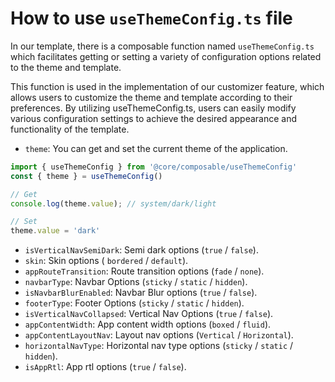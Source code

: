 # How to use `useThemeConfig.ts` file

In our template, there is a composable function named `useThemeConfig.ts` which facilitates getting or setting a variety of configuration options related to the theme and template.

This function is used in the implementation of our customizer feature, which allows users to customize the theme and template according to their preferences. By utilizing useThemeConfig.ts, users can easily modify various configuration settings to achieve the desired appearance and functionality of the template.

- `theme`: You can get and set the current theme of the application.

```js
import { useThemeConfig } from '@core/composable/useThemeConfig'
const { theme } = useThemeConfig()

// Get
console.log(theme.value); // system/dark/light

// Set
theme.value = 'dark'
```

- `isVerticalNavSemiDark`: Semi dark options (`true` / `false`).
- `skin`: Skin options ( `bordered` / `default`).
- `appRouteTransition`: Route transition options (`fade` / `none`).
- `navbarType`: Navbar Options (`sticky` / `static` / `hidden`).
- `isNavbarBlurEnabled`: Navbar Blur options (`true` / `false`).
- `footerType`: Footer Options (`sticky` / `static` / `hidden`).
- `isVerticalNavCollapsed`: Vertical Nav Options (`true` / `false`).
- `appContentWidth`: App content width options (`boxed` / `fluid`).
- `appContentLayoutNav`: Layout nav options (`Vertical` / `Horizontal`).
- `horizontalNavType`: Horizontal nav type options (`sticky` / `static` / `hidden`).
- `isAppRtl`: App rtl options (`true` / `false`).
